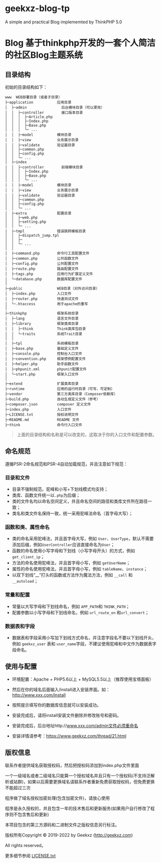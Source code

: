 # geekxz-blog-tp
A simple and practical Blog implememted by ThinkPHP 5.0

Blog 基于thinkphp开发的一套个人简洁的社区Blog主题系统
===============

## 目录结构

初始的目录结构如下：

~~~
www  WEB部署目录（或者子目录）
├─application           应用目录
│  ├─admin                后台模块目录（可以更改）
│  │  ├─controller        接口版本目录
│  │  │  ├─Article.php
│  │  │  ├─Index.php
│  │  │  ├─Base.php
│  │  │  └─ ...
│  │  ├─model           模块目录
│  │  ├─view            业务展示目录
│  │  ├─validate        验证器目录
│  │  ├─common.php
│  │  ├─config.php
│  │  └─ ...
│  ├─index
│  │  ├─controller        前端模块目录
│  │  │  ├─Index.php
│  │  │  ├─Base.php
│  │  │  └─ ...
│  │  ├─model           模块目录
│  │  ├─view            业务展示目录
│  │  ├─validate        验证器目录
│  │  ├─common.php
│  │  ├─config.php
│  │  └─ ...
│  ├─extra              配置目录
│  │  ├─web.php           
│  │  ├─setting.php        
│  │  └─ ...            
│  ├─tmpl              	错误跳转模板目录
│  │  ├─dispatch_jump.tpl           
│  │  ├─      
│  │  └─ ...            
│  │
│  ├─command.php        命令行工具配置文件
│  ├─common.php         公共函数文件
│  ├─config.php         公共配置文件
│  ├─route.php          路由配置文件
│  ├─tags.php           应用行为扩展定义文件
│  └─database.php       数据库配置文件
│
├─public                WEB目录（对外访问目录）
│  ├─index.php          入口文件
│  ├─router.php         快速测试文件
│  └─.htaccess          用于apache的重写
│
├─thinkphp              框架系统目录
│  ├─lang               语言文件目录
│  ├─library            框架类库目录
│  │  ├─think           Think类库包目录
│  │  └─traits          系统Trait目录
│  │
│  ├─tpl                系统模板目录
│  ├─base.php           基础定义文件
│  ├─console.php        控制台入口文件
│  ├─convention.php     框架惯例配置文件
│  ├─helper.php         助手函数文件
│  ├─phpunit.xml        phpunit配置文件
│  └─start.php          框架入口文件
│
├─extend                扩展类库目录
├─runtime               应用的运行时目录（可写，可定制）
├─vendor                第三方类库目录（Composer依赖库）
├─build.php             自动生成定义文件（参考）
├─composer.json         composer 定义文件
├─index.php             入口文件
├─LICENSE.txt           授权说明文件
├─README.md             README 文件
├─think                 命令行入口文件
~~~


> 上面的目录结构和名称是可以改变的，这取决于你的入口文件和配置参数。

## 命名规范

遵循PSR-2命名规范和PSR-4自动加载规范，并且注意如下规范：

### 目录和文件

*   目录不强制规范，驼峰和小写+下划线模式均支持；
*   类库、函数文件统一以`.php`为后缀；
*   类的文件名均以命名空间定义，并且命名空间的路径和类库文件所在路径一致；
*   类名和类文件名保持一致，统一采用驼峰法命名（首字母大写）；

### 函数和类、属性命名

*   类的命名采用驼峰法，并且首字母大写，例如 `User`、`UserType`，默认不需要添加后缀，例如`UserController`应该直接命名为`User`；
*   函数的命名使用小写字母和下划线（小写字母开头）的方式，例如 `get_client_ip`；
*   方法的命名使用驼峰法，并且首字母小写，例如 `getUserName`；
*   属性的命名使用驼峰法，并且首字母小写，例如 `tableName`、`instance`；
*   以双下划线“__”打头的函数或方法作为魔法方法，例如 `__call` 和 `__autoload`；

### 常量和配置

*   常量以大写字母和下划线命名，例如 `APP_PATH`和 `THINK_PATH`；
*   配置参数以小写字母和下划线命名，例如 `url_route_on` 和`url_convert`；

### 数据表和字段

*   数据表和字段采用小写加下划线方式命名，并注意字段名不要以下划线开头，例如 `geekxz_user` 表和 `user_name`字段，不建议使用驼峰和中文作为数据表字段命名。

## 使用与配置

*   环境配置：Apache + PHP5.6以上 + MySQL5.5以上（推荐使用宝塔面板）

*   然后在你的域名后面输入/install进入安装界面。如：http://www.xxx.com/install

*   按照提示填写你的数据库信息就可以安装成功。

*   安装完成后，请将install安装文件删除并修改账号和密码。

*   安装完成后，后台地址http://www.xxx.com/admin文件必须重命名

*   安装详情请参考：https://www.geekxz.com/thread/21.html

## 版权信息

联系作者提供域名获取授权码，然后把授权码添加到index.php文件里面

一个一级域名或者二级域名只能算一个授权域名并且只有一个授权码(不支持泛解析或站群)，如果以后需要更换域名请联系作者重新免费获取授权码，但免费更换不能超过三次

程序做了域名授权加密处理(包含加密文件)，请放心使用

程序是永久授权的，并且包含一年的技术售后和更新服务(如果用户自行修改了程序则不包含售后和更新)

本项目包含的第三方源码和二进制文件之版权信息另行标注。

版权所有Copyright © 2019-2022 by Geekxz (http://geekxz.com)

All rights reserved。

更多细节参阅 [LICENSE.txt](LICENSE.txt)
